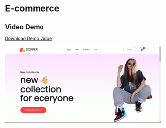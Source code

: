 # E-commerce
## Video Demo
[Download Demo Vidoe](https://github.com/dinesh3636/E-commerce/raw/main/output.mp4)

![Alt text](https://github.com/dinesh3636/E-commerce/blob/main/one.output.png)
